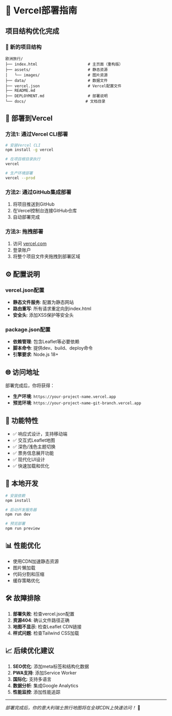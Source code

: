 # 🚀 Vercel部署指南

## 项目结构优化完成

### 📁 新的项目结构
```
欧洲旅行/
├── index.html                      # 主页面（重构版）
├── assets/                         # 静态资源
│   └── images/                     # 图片资源
├── data/                           # 数据文件
├── vercel.json                     # Vercel配置文件
├── README.md
├── DEPLOYMENT.md                   # 部署说明
└── docs/                          # 文档目录
```

## 🚀 部署到Vercel

### 方法1: 通过Vercel CLI部署
```bash
# 安装Vercel CLI
npm install -g vercel

# 在项目根目录执行
vercel

# 生产环境部署
vercel --prod
```

### 方法2: 通过GitHub集成部署
1. 将项目推送到GitHub
2. 在Vercel控制台连接GitHub仓库
3. 自动部署完成

### 方法3: 拖拽部署
1. 访问 [vercel.com](https://vercel.com)
2. 登录账户
3. 将整个项目文件夹拖拽到部署区域

## ⚙️ 配置说明

### vercel.json配置
- **静态文件服务**: 配置为静态网站
- **路由重写**: 所有请求重定向到index.html
- **安全头**: 添加XSS保护等安全头

### package.json配置
- **依赖管理**: 包含Leaflet等必要依赖
- **脚本命令**: 提供dev、build、deploy命令
- **引擎要求**: Node.js 18+

## 🌐 访问地址
部署完成后，你将获得：
- **生产环境**: `https://your-project-name.vercel.app`
- **预览环境**: `https://your-project-name-git-branch.vercel.app`

## 📱 功能特性
- ✅ 响应式设计，支持移动端
- ✅ 交互式Leaflet地图
- ✅ 深色/浅色主题切换
- ✅ 票务信息展开功能
- ✅ 现代化UI设计
- ✅ 快速加载和优化

## 🔧 本地开发
```bash
# 安装依赖
npm install

# 启动开发服务器
npm run dev

# 预览部署
npm run preview
```

## 📊 性能优化
- 使用CDN加速静态资源
- 图片懒加载
- 代码分割和压缩
- 缓存策略优化

## 🛠️ 故障排除
1. **部署失败**: 检查vercel.json配置
2. **资源404**: 确认文件路径正确
3. **地图不显示**: 检查Leaflet CDN链接
4. **样式问题**: 检查Tailwind CSS加载

## 📈 后续优化建议
1. **SEO优化**: 添加meta标签和结构化数据
2. **PWA支持**: 添加Service Worker
3. **国际化**: 支持多语言
4. **数据分析**: 集成Google Analytics
5. **性能监控**: 添加性能追踪

---
*部署完成后，你的意大利瑞士旅行地图将在全球CDN上快速访问！* 🎉